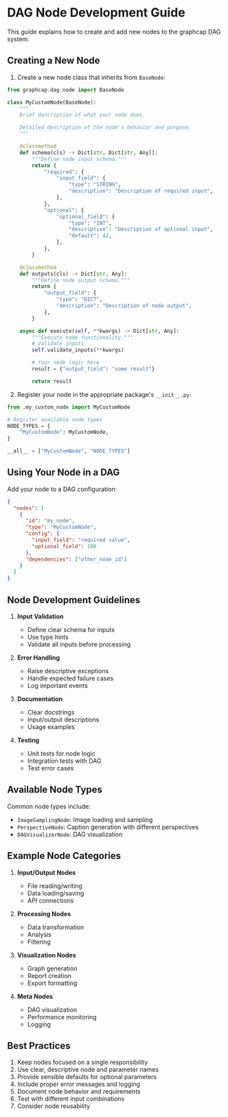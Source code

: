 # DAG Node Development Guide


This guide explains how to create and add new nodes to the graphcap DAG system.

## Creating a New Node

1. Create a new node class that inherits from `BaseNode`:

```python
from graphcap.dag.node import BaseNode

class MyCustomNode(BaseNode):
    """
    Brief description of what your node does.

    Detailed description of the node's behavior and purpose.
    """

    @classmethod
    def schema(cls) -> Dict[str, Dict[str, Any]]:
        """Define node input schema."""
        return {
            "required": {
                "input_field": {
                    "type": "STRING",
                    "description": "Description of required input",
                },
            },
            "optional": {
                "optional_field": {
                    "type": "INT",
                    "description": "Description of optional input",
                    "default": 42,
                },
            },
        }

    @classmethod
    def outputs(cls) -> Dict[str, Any]:
        """Define node output schema."""
        return {
            "output_field": {
                "type": "DICT",
                "description": "Description of node output",
            },
        }

    async def execute(self, **kwargs) -> Dict[str, Any]:
        """Execute node functionality."""
        # Validate inputs
        self.validate_inputs(**kwargs)

        # Your node logic here
        result = {"output_field": "some result"}

        return result
```

2. Register your node in the appropriate package's `__init__.py`:

```python
from .my_custom_node import MyCustomNode

# Register available node types
NODE_TYPES = {
    "MyCustomNode": MyCustomNode,
}

__all__ = ["MyCustomNode", "NODE_TYPES"]
```

## Using Your Node in a DAG

Add your node to a DAG configuration:

```json
{
  "nodes": [
    {
      "id": "my_node",
      "type": "MyCustomNode",
      "config": {
        "input_field": "required value",
        "optional_field": 100
      },
      "dependencies": ["other_node_id"]
    }
  ]
}
```

## Node Development Guidelines

1. **Input Validation**
   - Define clear schema for inputs
   - Use type hints
   - Validate all inputs before processing

2. **Error Handling**
   - Raise descriptive exceptions
   - Handle expected failure cases
   - Log important events

3. **Documentation**
   - Clear docstrings
   - Input/output descriptions
   - Usage examples

4. **Testing**
   - Unit tests for node logic
   - Integration tests with DAG
   - Test error cases

## Available Node Types

Common node types include:

- `ImageSamplingNode`: Image loading and sampling
- `PerspectiveNode`: Caption generation with different perspectives
- `DAGVisualizerNode`: DAG visualization

## Example Node Categories

1. **Input/Output Nodes**
   - File reading/writing
   - Data loading/saving
   - API connections

2. **Processing Nodes**
   - Data transformation
   - Analysis
   - Filtering

3. **Visualization Nodes**
   - Graph generation
   - Report creation
   - Export formatting

4. **Meta Nodes**
   - DAG visualization
   - Performance monitoring
   - Logging

## Best Practices

1. Keep nodes focused on a single responsibility
2. Use clear, descriptive node and parameter names
3. Provide sensible defaults for optional parameters
4. Include proper error messages and logging
5. Document node behavior and requirements
6. Test with different input combinations
7. Consider node reusability 